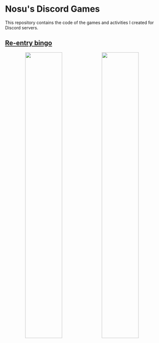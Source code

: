 # Nosu's Discord Games
This repository contains the code of the games and activities I created for Discord servers.

## [Re-entry bingo](https://github.com/Nosudrum/discord-games/tree/main/reentry-bingo)
<p float="left" align="center">
<img src="reentry-bingo/trajectory_heatmap.png" width="49%" />
<img src="reentry-bingo/trajectory_heatmap_impact.png" width="49%" /> 
</p>
